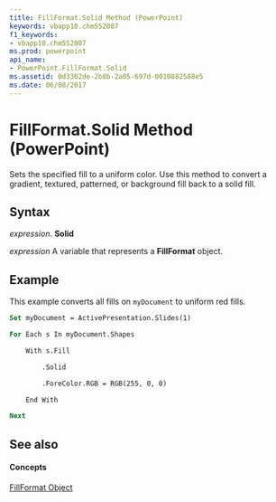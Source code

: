```yaml
---
title: FillFormat.Solid Method (PowerPoint)
keywords: vbapp10.chm552007
f1_keywords:
- vbapp10.chm552007
ms.prod: powerpoint
api_name:
- PowerPoint.FillFormat.Solid
ms.assetid: 0d3302de-2b8b-2a05-697d-0010882588e5
ms.date: 06/08/2017
---
```



# FillFormat.Solid Method (PowerPoint)

Sets the specified fill to a uniform color. Use this method to convert a gradient, textured, patterned, or background fill back to a solid fill.


## Syntax

 _expression_. **Solid**

 _expression_ A variable that represents a **FillFormat** object.


## Example

This example converts all fills on  `myDocument` to uniform red fills.


```vb
Set myDocument = ActivePresentation.Slides(1)

For Each s In myDocument.Shapes

    With s.Fill

        .Solid

        .ForeColor.RGB = RGB(255, 0, 0)

    End With

Next
```


## See also


#### Concepts


[FillFormat Object](PowerPoint.FillFormat.md)

